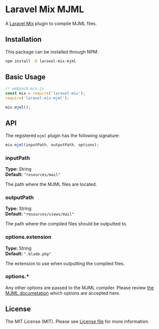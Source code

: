 # Laravel Mix MJML

A [Laravel Mix](https://github.com/JeffreyWay/laravel-mix) plugin to compile MJML files.

## Installation

This package can be installed through NPM:

```sh
npm install -D laravel-mix-mjml
```

## Basic Usage

```js
// webpack.mix.js
const mix = require('laravel-mix');
require('laravel-mix-mjml');

mix.mjml();
```

## API

The registered `mjml` plugin has the following signature:

```js
mix.mjml(inputPath, outputPath, options);
```

### inputPath

**Type:** String  
**Default:** `"resources/mail"`

The path where the MJML files are located.

### outputPath

**Type:** String  
**Default:** `"resources/views/mail"`

The path where the compiled files should be outputted to.

### options.extension

**Type:** String  
**Default:** `".blade.php"`

The extension to use when outputting the compiled files.

### options.*

Any other options are passed to the MJML compiler. Please review [the MJML documetation](https://mjml.io/documentation/#inside-node-js) which options are accepted here.

## License

The MIT License (MIT). Please see [License file](LICENSE.md) for more information.
